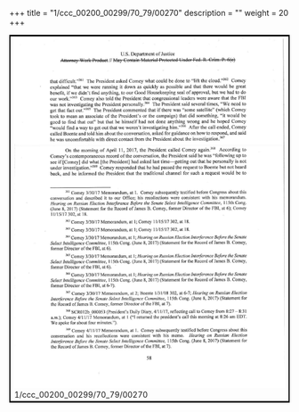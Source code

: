 +++
title = "1/ccc_00200_00299/70_79/00270"
description = ""
weight = 20
+++

<table style="border:2px solid black;max-width:800px;max-height:800px;" 
><tr><td>
<img class="center-fit-jpg"
src="/jpg_/jpg_mueller_report_searchable_270.jpg">
1/ccc_00200_00299/70_79/00270
</img></td></tr></table>
